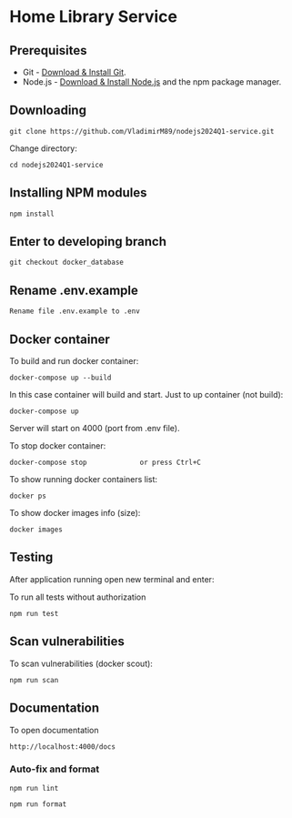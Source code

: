 # Home Library Service

## Prerequisites

- Git - [Download & Install Git](https://git-scm.com/downloads).
- Node.js - [Download & Install Node.js](https://nodejs.org/en/download/) and the npm package manager.

## Downloading

```
git clone https://github.com/VladimirM89/nodejs2024Q1-service.git
```

Change directory:

```
cd nodejs2024Q1-service
```

## Installing NPM modules

```
npm install
```

## Enter to developing branch

```
git checkout docker_database
```

## Rename .env.example

```
Rename file .env.example to .env
```

## Docker container

To build and run docker container:

```
docker-compose up --build
```

In this case container will build and start. Just to up container (not build):

```
docker-compose up
```

Server will start on 4000 (port from .env file).

To stop docker container:

```
docker-compose stop             or press Ctrl+C
```

To show running docker containers list:

```
docker ps
```

To show docker images info (size):

```
docker images
```

## Testing

After application running open new terminal and enter:

To run all tests without authorization

```
npm run test
```

## Scan vulnerabilities

To scan vulnerabilities (docker scout):

```
npm run scan
```

## Documentation

To open documentation

```
http://localhost:4000/docs
```

### Auto-fix and format

```
npm run lint
```

```
npm run format
```
